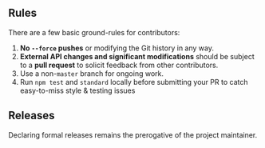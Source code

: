 ## Rules

There are a few basic ground-rules for contributors:

1. **No `--force` pushes** or modifying the Git history in any way.
2. **External API changes and significant modifications** should be subject to a **pull request** to solicit feedback from other contributors.
3. Use a non-`master` branch for ongoing work.
4. Run `npm test` and `standard` locally before submitting your PR to catch easy-to-miss style & testing issues

## Releases

Declaring formal releases remains the prerogative of the project maintainer.
